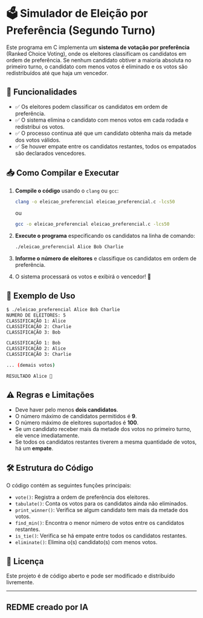 # 🗳️ Simulador de Eleição por Preferência (Segundo Turno)  

Este programa em C implementa um **sistema de votação por preferência** (Ranked Choice Voting), onde os eleitores classificam os candidatos em ordem de preferência. Se nenhum candidato obtiver a maioria absoluta no primeiro turno, o candidato com menos votos é eliminado e os votos são redistribuídos até que haja um vencedor.  

## 📌 Funcionalidades  
- ✅ Os eleitores podem classificar os candidatos em ordem de preferência.  
- ✅ O sistema elimina o candidato com menos votos em cada rodada e redistribui os votos.  
- ✅ O processo continua até que um candidato obtenha mais da metade dos votos válidos.  
- ✅ Se houver empate entre os candidatos restantes, todos os empatados são declarados vencedores.  

## 📥 Como Compilar e Executar  

1. **Compile o código** usando o `clang` ou `gcc`:  
   ```sh
   clang -o eleicao_preferencial eleicao_preferencial.c -lcs50
   ```  
   ou  
   ```sh
   gcc -o eleicao_preferencial eleicao_preferencial.c -lcs50
   ```  
   
2. **Execute o programa** especificando os candidatos na linha de comando:  
   ```sh
   ./eleicao_preferencial Alice Bob Charlie  
   ```  
   
3. **Informe o número de eleitores** e classifique os candidatos em ordem de preferência.  

4. O sistema processará os votos e exibirá o vencedor! 🎉  

## 📖 Exemplo de Uso  
```sh
$ ./eleicao_preferencial Alice Bob Charlie  
NUMERO DE ELEITORES: 5  
CLASSIFICAÇÃO 1: Alice  
CLASSIFICAÇÃO 2: Charlie  
CLASSIFICAÇÃO 3: Bob  

CLASSIFICAÇÃO 1: Bob  
CLASSIFICAÇÃO 2: Alice  
CLASSIFICAÇÃO 3: Charlie  

... (demais votos)  

RESULTADO Alice 🎉  
```  

## ⚠️ Regras e Limitações  
- Deve haver pelo menos **dois candidatos**.  
- O número máximo de candidatos permitidos é **9**.  
- O número máximo de eleitores suportados é **100**.  
- Se um candidato receber mais da metade dos votos no primeiro turno, ele vence imediatamente.  
- Se todos os candidatos restantes tiverem a mesma quantidade de votos, há um **empate**.  

## 🛠️ Estrutura do Código  
O código contém as seguintes funções principais:  

- `vote()`: Registra a ordem de preferência dos eleitores.  
- `tabulate()`: Conta os votos para os candidatos ainda não eliminados.  
- `print_winner()`: Verifica se algum candidato tem mais da metade dos votos.  
- `find_min()`: Encontra o menor número de votos entre os candidatos restantes.  
- `is_tie()`: Verifica se há empate entre todos os candidatos restantes.  
- `eliminate()`: Elimina o(s) candidato(s) com menos votos.  

## 📜 Licença  
Este projeto é de código aberto e pode ser modificado e distribuído livremente.  

---
## REDME creado por IA 
